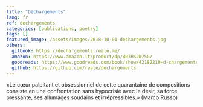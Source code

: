 ```yaml
---
title: "Déchargements"
lang: fr
ref: dechargements
categories: [publications, poetry]
tags: []
featured_image: /assets/images/2018-10-01-dechargements.jpg
others:
  gitbook: https://dechargements.reale.me/
  amazon: https://www.amazon.it/product/dp/B07HSJW75G/
  goodreads: https://www.goodreads.com/book/show/42182210-d-chargements
  github: https://github.com/reale/dechargements
---
```


«Le cœur palpitant et obsessionnel de cette quarantaine de compositions consiste en une confrontation sans hypocrisie avec le désir, sa force pressante, ses allumages soudains et irrépressibles.» (Marco Russo)
